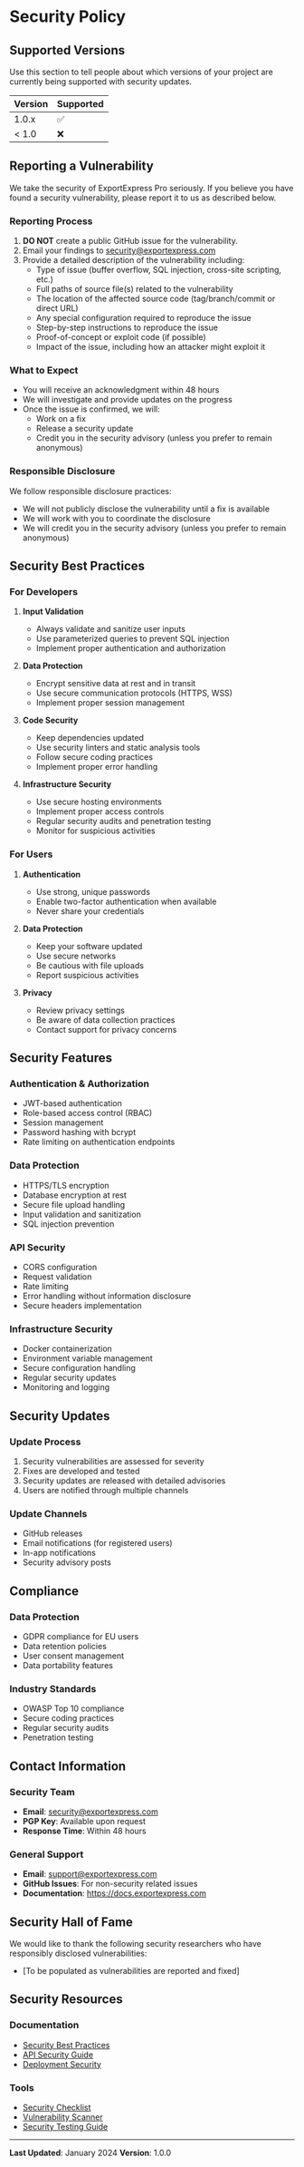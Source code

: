 # Security Policy

## Supported Versions

Use this section to tell people about which versions of your project are currently being supported with security updates.

| Version | Supported          |
| ------- | ------------------ |
| 1.0.x   | :white_check_mark: |
| < 1.0   | :x:                |

## Reporting a Vulnerability

We take the security of ExportExpress Pro seriously. If you believe you have found a security vulnerability, please report it to us as described below.

### Reporting Process

1. **DO NOT** create a public GitHub issue for the vulnerability.
2. Email your findings to security@exportexpress.com
3. Provide a detailed description of the vulnerability including:
   - Type of issue (buffer overflow, SQL injection, cross-site scripting, etc.)
   - Full paths of source file(s) related to the vulnerability
   - The location of the affected source code (tag/branch/commit or direct URL)
   - Any special configuration required to reproduce the issue
   - Step-by-step instructions to reproduce the issue
   - Proof-of-concept or exploit code (if possible)
   - Impact of the issue, including how an attacker might exploit it

### What to Expect

- You will receive an acknowledgment within 48 hours
- We will investigate and provide updates on the progress
- Once the issue is confirmed, we will:
  - Work on a fix
  - Release a security update
  - Credit you in the security advisory (unless you prefer to remain anonymous)

### Responsible Disclosure

We follow responsible disclosure practices:
- We will not publicly disclose the vulnerability until a fix is available
- We will work with you to coordinate the disclosure
- We will credit you in the security advisory (unless you prefer to remain anonymous)

## Security Best Practices

### For Developers

1. **Input Validation**
   - Always validate and sanitize user inputs
   - Use parameterized queries to prevent SQL injection
   - Implement proper authentication and authorization

2. **Data Protection**
   - Encrypt sensitive data at rest and in transit
   - Use secure communication protocols (HTTPS, WSS)
   - Implement proper session management

3. **Code Security**
   - Keep dependencies updated
   - Use security linters and static analysis tools
   - Follow secure coding practices
   - Implement proper error handling

4. **Infrastructure Security**
   - Use secure hosting environments
   - Implement proper access controls
   - Regular security audits and penetration testing
   - Monitor for suspicious activities

### For Users

1. **Authentication**
   - Use strong, unique passwords
   - Enable two-factor authentication when available
   - Never share your credentials

2. **Data Protection**
   - Keep your software updated
   - Use secure networks
   - Be cautious with file uploads
   - Report suspicious activities

3. **Privacy**
   - Review privacy settings
   - Be aware of data collection practices
   - Contact support for privacy concerns

## Security Features

### Authentication & Authorization
- JWT-based authentication
- Role-based access control (RBAC)
- Session management
- Password hashing with bcrypt
- Rate limiting on authentication endpoints

### Data Protection
- HTTPS/TLS encryption
- Database encryption at rest
- Secure file upload handling
- Input validation and sanitization
- SQL injection prevention

### API Security
- CORS configuration
- Request validation
- Rate limiting
- Error handling without information disclosure
- Secure headers implementation

### Infrastructure Security
- Docker containerization
- Environment variable management
- Secure configuration handling
- Regular security updates
- Monitoring and logging

## Security Updates

### Update Process
1. Security vulnerabilities are assessed for severity
2. Fixes are developed and tested
3. Security updates are released with detailed advisories
4. Users are notified through multiple channels

### Update Channels
- GitHub releases
- Email notifications (for registered users)
- In-app notifications
- Security advisory posts

## Compliance

### Data Protection
- GDPR compliance for EU users
- Data retention policies
- User consent management
- Data portability features

### Industry Standards
- OWASP Top 10 compliance
- Secure coding practices
- Regular security audits
- Penetration testing

## Contact Information

### Security Team
- **Email**: security@exportexpress.com
- **PGP Key**: Available upon request
- **Response Time**: Within 48 hours

### General Support
- **Email**: support@exportexpress.com
- **GitHub Issues**: For non-security related issues
- **Documentation**: https://docs.exportexpress.com

## Security Hall of Fame

We would like to thank the following security researchers who have responsibly disclosed vulnerabilities:

- [To be populated as vulnerabilities are reported and fixed]

## Security Resources

### Documentation
- [Security Best Practices](https://docs.exportexpress.com/security)
- [API Security Guide](https://docs.exportexpress.com/api/security)
- [Deployment Security](https://docs.exportexpress.com/deployment/security)

### Tools
- [Security Checklist](https://docs.exportexpress.com/security/checklist)
- [Vulnerability Scanner](https://docs.exportexpress.com/security/scanner)
- [Security Testing Guide](https://docs.exportexpress.com/security/testing)

---

**Last Updated**: January 2024
**Version**: 1.0.0 